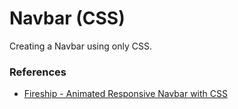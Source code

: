 # Navbar (CSS)  
Creating a Navbar using only CSS.  

### References  
- [Fireship - Animated Responsive Navbar with CSS](https://www.youtube.com/watch?v=biOMz4puGt8)  
